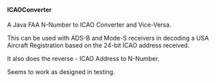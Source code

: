 #### ICAOConverter
A Java FAA N-Number to ICAO Converter and Vice-Versa.

This can be used with ADS-B and Mode-S receivers in decoding a USA Aircraft Registration based on the 24-bit ICAO address received.

It also does the reverse - ICAO Address to N-Number.

Seems to work as designed in testing.

